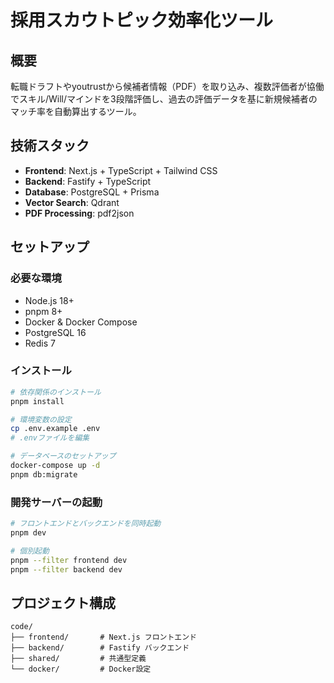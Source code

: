 # 採用スカウトピック効率化ツール

## 概要
転職ドラフトやyoutrustから候補者情報（PDF）を取り込み、複数評価者が協働でスキル/Will/マインドを3段階評価し、過去の評価データを基に新規候補者のマッチ率を自動算出するツール。

## 技術スタック
- **Frontend**: Next.js + TypeScript + Tailwind CSS
- **Backend**: Fastify + TypeScript
- **Database**: PostgreSQL + Prisma
- **Vector Search**: Qdrant
- **PDF Processing**: pdf2json

## セットアップ

### 必要な環境
- Node.js 18+
- pnpm 8+
- Docker & Docker Compose
- PostgreSQL 16
- Redis 7

### インストール
```bash
# 依存関係のインストール
pnpm install

# 環境変数の設定
cp .env.example .env
# .envファイルを編集

# データベースのセットアップ
docker-compose up -d
pnpm db:migrate
```

### 開発サーバーの起動
```bash
# フロントエンドとバックエンドを同時起動
pnpm dev

# 個別起動
pnpm --filter frontend dev
pnpm --filter backend dev
```

## プロジェクト構成
```
code/
├── frontend/       # Next.js フロントエンド
├── backend/        # Fastify バックエンド
├── shared/         # 共通型定義
└── docker/         # Docker設定
```